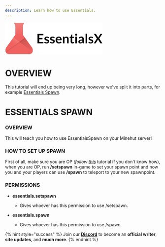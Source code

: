 ```yaml
---
description: Learn how to use Essentials.
---
```


![](../.gitbook/assets/essentialsx.png)

# OVERVIEW

This tutorial will end up being very long, however we've split it into parts, for example [Essentials Spawn](https://minehut.xyz/plugin/popular/essentials#essentials-spawn).

# ESSENTIALS SPAWN

### OVERVIEW

This will teach you how to use EssentialsSpawn on your Minehut server!

### HOW TO SET UP SPAWN

First of all, make sure you are OP *(follow [this](https://minehut.xyz/faq/ingame/op)* tutorial if you don't know how), when you are OP, run **/setspawn** in-game to set your spawn point and now you and your players can use **/spawn** to teleport to your new spawnpoint.

### PERMISSIONS

- **essentials.setspawn**
    - Gives whoever has this permission to use /setspawn.
 
 - **essentials.spawn**
    - Gives whoever has this permission to use /spawn.

{% hint style="success" %}
Join our **[Discord](https://invite.gg/minehutxyz)** to become an **official writer**, **site updates**, and **much more**.
{% endhint %}
